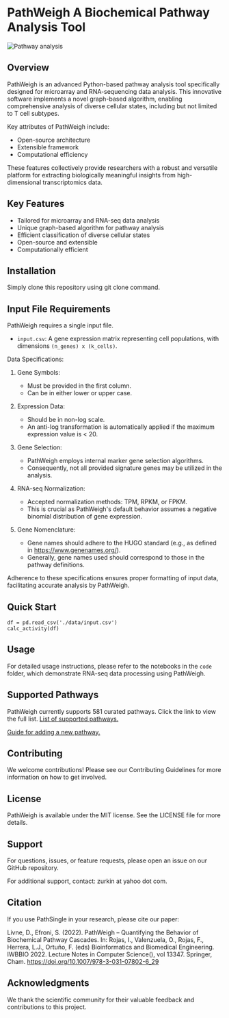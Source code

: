 # PathWeigh A Biochemical Pathway Analysis Tool
![Pathway analysis](https://norbis.w.uib.no/files/2016/05/F1.large_-768x623.jpg)

## Overview
PathWeigh is an advanced Python-based pathway analysis tool specifically designed for microarray and RNA-sequencing data analysis. This innovative software implements a novel graph-based algorithm, enabling comprehensive analysis of diverse cellular states, including but not limited to T cell subtypes. 

Key attributes of PathWeigh include:

- Open-source architecture
- Extensible framework
- Computational efficiency

These features collectively provide researchers with a robust and versatile platform for extracting biologically meaningful insights from high-dimensional transcriptomics data.

## Key Features
- Tailored for microarray and RNA-seq data analysis
- Unique graph-based algorithm for pathway analysis
- Efficient classification of diverse cellular states
- Open-source and extensible
- Computationally efficient

## Installation
Simply clone this repository using git clone command.

## Input File Requirements
PathWeigh requires a single input file.

- `input.csv`: A gene expression matrix representing cell populations, with dimensions `(n_genes) x (k_cells)`.

Data Specifications:

1. Gene Symbols: 
   - Must be provided in the first column.
   - Can be in either lower or upper case.

2. Expression Data:
   - Should be in non-log scale.
   - An anti-log transformation is automatically applied if the maximum expression value is < 20.

3. Gene Selection:
   - PathWeigh employs internal marker gene selection algorithms.
   - Consequently, not all provided signature genes may be utilized in the analysis.

4. RNA-seq Normalization:
   - Accepted normalization methods: TPM, RPKM, or FPKM.
   - This is crucial as PathWeigh's default behavior assumes a negative binomial distribution of gene expression.

5. Gene Nomenclature:
   - Gene names should adhere to the HUGO standard (e.g., as defined in https://www.genenames.org/).
   - Generally, gene names used should correspond to those in the pathway definitions.

Adherence to these specifications ensures proper formatting of input data, facilitating accurate analysis by PathWeigh.

## Quick Start
```
df = pd.read_csv('./data/input.csv')
calc_activity(df)
```

## Usage
For detailed usage instructions, please refer to the notebooks in the `code` folder, which demonstrate RNA-seq data processing using PathWeigh.

## Supported Pathways
PathWeigh currently supports 581 curated pathways. Click the link to view the full list. [List of supported pathways.](code/data/pathnames.txt)

[Guide for adding a new pathway.](code/data/guide.md)

## Contributing
We welcome contributions! Please see our Contributing Guidelines for more information on how to get involved.

## License
PathWeigh is available under the MIT license. See the LICENSE file for more details.

## Support
For questions, issues, or feature requests, please open an issue on our GitHub repository.

For additional support, contact: zurkin at yahoo dot com.

## Citation
If you use PathSingle in your research, please cite our paper:

Livne, D., Efroni, S. (2022). PathWeigh – Quantifying the Behavior of Biochemical Pathway Cascades. In: Rojas, I., Valenzuela, O., Rojas, F., Herrera, L.J., Ortuño, F. (eds) Bioinformatics and Biomedical Engineering. IWBBIO 2022. Lecture Notes in Computer Science(), vol 13347. Springer, Cham. https://doi.org/10.1007/978-3-031-07802-6_29

## Acknowledgments
We thank the scientific community for their valuable feedback and contributions to this project.